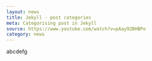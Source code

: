```yaml
---
layout: news
title: Jekyll - post categories
meta: Categorising post in Jekyll
source: https://www.youtube.com/watch?v=pAay92BHBPo
category: news
---
```


abcdefg